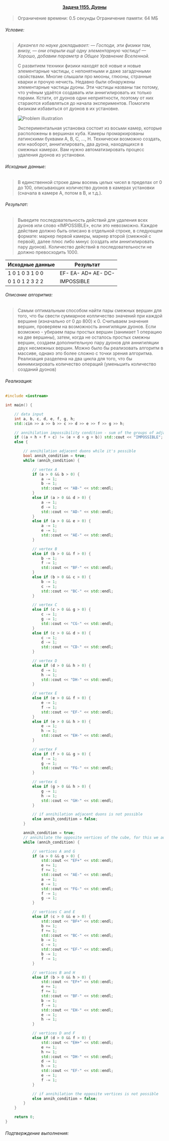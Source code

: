 #### <div align="center"> [Задача 1155. Дуоны](https://acm.timus.ru/problem.aspx?space=1&num=1155) </div>

>Ограничение времени: 0.5 секунды
>Ограничение памяти: 64 МБ

###### Условие:

> *Архангел по науке докладывает:
> — Господи, эти физики там, внизу, — они открыли ещё одну элементарную частицу!
> — Хорошо, добавим параметр в Общее Уравнение Вселенной.*
>
> С развитием техники физики находят всё новые и новые элементарные частицы, с непонятными и даже загадочными свойствами. Многие слышали про мюоны, глюоны, странные кварки и прочую нечисть. Недавно были обнаружены элементарные частицы дуоны. Эти частицы названы так потому, что учёным удаётся создавать или аннигилировать их только парами. Кстати, от дуонов одни неприятности, поэтому от них стараются избавляться до начала экспериментов. Помогите физикам избавиться от дуонов в их установке.
>
> ![Problem illustration](https://acm.timus.ru/image/get.aspx/f3d327aa-1925-452e-be18-99973701b7a0)
>
> Экспериментальная установка состоит из восьми камер, которые расположены в вершинах куба. Камеры промаркированы латинскими буквами A, B, C, …, H. Технически возможно создать, или наоборот, аннигилировать, два дуона, находящихся в смежных камерах. Вам нужно автоматизировать процесс удаления дуонов из установки.

###### Исходные данные:

> В единственной строке даны восемь целых чисел в пределах от 0 до 100, описывающих количество дуонов в камерах установки (сначала в камере A, потом в B, и т.д.).

###### Результат:

> Выведите последовательность действий для удаления всех дуонов или слово «IMPOSSIBLE», если это невозможно. Каждое действие должно быть описано в отдельной строке, в следующем формате: маркер первой камеры, маркер второй (смежной с первой), далее плюс либо минус (создать или аннигилировать пару дуонов). Количество действий в последовательности не должно превосходить 1000.

| Исходные данные | Результат           |
| --------------- | ------------------- |
| 1 0 1 0 3 1 0 0 | EF- EA- AD+ AE- DC- |
| 0 1 0 1 2 3 2 2 | IMPOSSIBLE          |

###### Описание алгоритма:

>  Самым оптимальным способом найти пары смежных вершин для того, что бы свести суммарное колличество значений при каждой вершине (изначально от 0 до 800) к 0. Считываем значения вершин, проверяем на возможность аннигиляции дуонов. Если возможно - убираем пары простых вершин (занимает 1 операцию на две вершины), затем, когда не осталось простых смежны вершин, создаем дополнительную пару дуонов для аннигиляции двух несмежных вершин. Можно было бы реализовать алгоритм в массиве, однако это более сложно с точки зрения алгоритма. Реализация разделена на два цикла для того, что бы минимизировать количество операций (уменьшить количество созданий дуонов)

###### Реализация:

```cpp
#include <iostream>

int main() {

    // data input
    int a, b, c, d, e, f, g, h;
    std::cin >> a >> b >> c >> d >> e >> f >> g >> h;

    // annihilation impossibility condition - sum of the groups of adjacent duons aren't equal
    if ((a + h + f + c) != (e + d + g + b)) std::cout << "IMPOSSIBLE";
    else {

        // annihilation adjacent duons while it's possible
        bool annih_condition = true;
        while (annih_condition) {

            // vertex A
            if (a > 0 && b > 0) {
                a -= 1;
                b -= 1;
                std::cout << "AB-" << std::endl;
            }
            else if (a > 0 && d > 0) {
                a -= 1;
                d -= 1;
                std::cout << "AD-" << std::endl;
            }
            else if (a > 0 && e > 0) {
                a -= 1;
                e -= 1;
                std::cout << "AE-" << std::endl;
            }

            // vertex B
            else if (b > 0 && f > 0) {
                b -= 1;
                f -= 1;
                std::cout << "BF-" << std::endl;
            }
            else if (b > 0 && c > 0) {
                b -= 1;
                c -= 1;
                std::cout << "BC-" << std::endl;
            }

            // vertex C
            else if (c > 0 && g > 0) {
                c -= 1;
                g -= 1;
                std::cout << "CG-" << std::endl;
            }
            else if (c > 0 && d > 0) {
                c -= 1;
                d -= 1;
                std::cout << "CD-" << std::endl;
            }

            // vertex D
            else if (d > 0 && h > 0) {
                d -= 1;
                h -= 1;
                std::cout << "DH-" << std::endl;
            }

            // vertex E
            else if (e > 0 && f > 0) {
                e -= 1;
                f -= 1;
                std::cout << "EF-" << std::endl;
            }
            else if (e > 0 && h > 0) {
                e -= 1;
                h -= 1;
                std::cout << "EH-" << std::endl;
            }

            // vertex F
            else if (f > 0 && g > 0) {
                f -= 1;
                g -= 1;
                std::cout << "FG-" << std::endl;
            }

            // vertex G
            else if (g > 0 && h > 0) {
                g -= 1;
                h -= 1;
                std::cout << "GH-" << std::endl;
            }

            // if annihilation adjacent duons is not possible
            else annih_condition = false;
        }

        annih_condition = true;
        // annihilate the opposite vertices of the cube, for this we add duons between them
        while (annih_condition) {

            // vertices A and G
            if (a > 0 && g > 0) {
                std::cout << "EF+" << std::endl;
                e += 1;
                f += 1;
                std::cout << "AE-" << std::endl;
                a -= 1;
                e -= 1;
                std::cout << "FG-" << std::endl;
                f -= 1;
                g -= 1;
            }

            // vertices C and E
            else if (c > 0 && e > 0) {
                std::cout << "BF+" << std::endl;
                b += 1;
                f += 1;
                std::cout << "BC-" << std::endl;
                b -= 1;
                c -= 1;
                std::cout << "EF-" << std::endl;
                b -= 1;
                f -= 1;
            }

            // vertices B and H
            else if (b > 0 && h > 0) {
                std::cout << "EF+" << std::endl;
                e += 1;
                f += 1;
                std::cout << "BF-" << std::endl;
                b -= 1;
                f -= 1;
                std::cout << "EH-" << std::endl;
                e -= 1;
                h -= 1;
            }

            // vertices D and F
            else if (d > 0 && f > 0) {
                std::cout << "EH+" << std::endl;
                e += 1;
                h += 1;
                std::cout << "DH-" << std::endl;
                d -= 1;
                h -= 1;
                std::cout << "EF-" << std::endl;
                e -= 1;
                f -= 1;
            }

            // if annihilation the opposite vertices is not possible
            else annih_condition = false;
        }
    }

    return 0;
}

```

###### Подтверждение выполнения:
